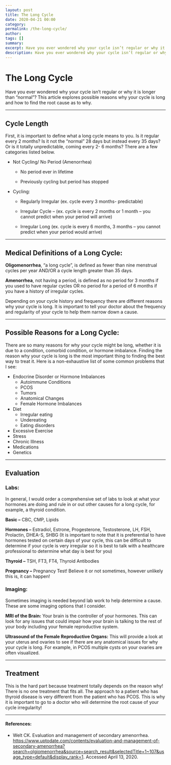 ```yaml
---
layout: post
title: The Long Cycle
date: 2020-04-21 00:00
category: 
permalink: /the-long-cycle/
author: 
tags: []
summary: 
excerpt: Have you ever wondered why your cycle isn’t regular or why it is longer than “normal”? This article explores possible reasons why your cycle is long and how to find the root cause as to why.
description: Have you ever wondered why your cycle isn’t regular or why it is longer than “normal”? First, it is important to define what a long cycle means...
---
```

# The Long Cycle

Have you ever wondered why your cycle isn’t regular or why it is longer than “normal”? This article explores possible reasons why your cycle is long and how to find the root cause as to why.

***

## Cycle Length

First, it is important to define what a long cycle means to you. Is it regular every 2 months? Is it not the “normal” 28 days but instead every 35 days? Or is it totally unpredictable, coming every 2- 6 months? There are a few categories listed below. 

* Not Cycling/ No Period (Amenorrhea)

    * No period ever in lifetime 

    * Previously cycling but period has stopped

* Cycling:

    * Regularly Irregular (ex. cycle every 3 months- predictable)

    * Irregular Cycle – (ex. cycle is every 2 months or 1 month – you cannot predict when your period will arrive)

    * Irregular Long (ex. cycle is every 6 months, 3 months – you cannot predict when your period would arrive)


***

## Medical Definitions of a Long Cycle:

**Oligomenorrhea**, “a long cycle”, is defined as fewer than nine menstrual cycles per year AND/OR a cycle length greater than 35 days. 

**Amenorrhea**, not having a period, is defined as no period for 3 months if you used to have regular cycles OR no period for a period of 6 months if you have a history of irregular cycles. 

Depending on your cycle history and frequency there are different reasons why your cycle is long. It is important to tell your doctor about the frequency and regularity of your cycle to help them narrow down a cause. 

***

## Possible Reasons for a Long Cycle:

There are so many reasons for why your cycle might be long, whether it is due to a condition, comorbid condition, or hormone imbalance. Finding the reason why your cycle is long is the most important thing to finding the best way to treat it. Here is a non-exhaustive list of some common problems that I see:

* Endocrine Disorder or Hormone Imbalances
    * Autoimmune Conditions
    * PCOS
    * Tumors
    * Anatomical Changes
    * Female Hormone Imbalances
* Diet
    * Irregular eating
    * Undereating
    * Eating disorders
* Excessive Exercise
* Stress
* Chronic Illness
* Medications
* Genetics

*** 

## Evaluation
### Labs:

In general, I would order a comprehensive set of labs to look at what your hormones are doing and rule in or out other causes for a long cycle, for example, a thyroid condition.

**Basic –** CBC, CMP, Lipids 

**Hormones –** Estradiol, Estrone, Progesterone, Testosterone, LH, FSH, Prolactin, DHEA-S, SHBG (It is important to note that it is preferential to have hormones tested on certain days of your cycle, this can be difficult to determine if your cycle is very irregular so it is best to talk with a healthcare professional to determine what day is best for you) 

**Thyroid –** TSH, FT3, FT4, Thyroid Antibodies

**Pregnancy –** Pregnancy Test! Believe it or not sometimes, however unlikely this is, it can happen!
### Imaging:  

Sometimes imaging is needed beyond lab work to help determine a cause. These are some imaging options that I consider. 

**MRI of the Brain:** Your brain is the controller of your hormones.  This can look for any issues that could impair how your brain is talking to the rest of your body including your female reproductive system. 

**Ultrasound of the Female Reproductive Organs:** This will provide a look at your uterus and ovaries to see if there are any anatomical issues for why your cycle is long. For example, in PCOS multiple cysts on your ovaries are often visualized. 

***

## Treatment

This is the hard part because treatment totally depends on the reason why! There is no one treatment that fits all. The approach to a patient who has thyroid disease is very different from the patient who has PCOS. This is why it is important to go to a doctor who will determine the root cause of your cycle irregularity!  

***

#### References:
* Welt CK. Evaluation and management of secondary amenorrhea. https://www.uptodate.com/contents/evaluation-and-management-of-secondary-amenorrhea?search=olgiomenorrhea&source=search_result&selectedTitle=1~107&usage_type=default&display_rank=1. Accessed April 13, 2020.